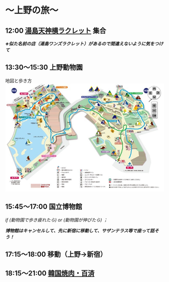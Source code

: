 # 〜上野の旅〜

## 12:00 [湯島天神横ラクレット](https://raclette.jp/shop2.php) 集合
***※似た名前の店（湯島ワンズラクレット）があるので間違えないように気をつけて***

## 13:30〜15:30 上野動物園
地図と歩き方  
![地図と歩き方](IMG_0118.jpeg)

## 15:45〜17:00 国立博物館

_if (動物園で歩き疲れたら) or (動物園が伸びたら) ；_
　　
  
  
 ***博物館はキャンセルして、先に新宿に移動して、サザンテラス等で座って話そう！***


## 17:15〜18:00 移動（上野→新宿）

## 18:15〜21:00 [韓国焼肉・百済](https://www.google.com/url?q=https://s.tabelog.com/tokyo/A1304/A130401/13041882&sa=U&sqi=2&ved=2ahUKEwiuw93X6vCGAxUGhq8BHQ39CqcQFnoECA4QAQ&usg=AOvVaw3fB9WUQzeYIx28GfEQMG91)
